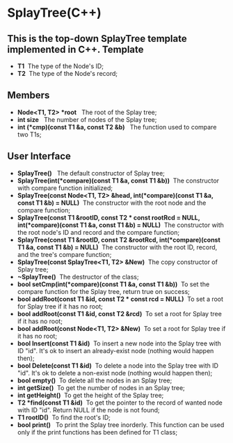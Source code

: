 SplayTree(C++)
=======================
This is the top-down SplayTree template implemented in C++.
Template
-----------------------
- **T1** &#160;The type of the Node's ID;
- **T2** &#160;The type of the Node's record;

Members
--------------------
- **Node<T1, T2> \*root** &#160; The root of the Splay tree;
- **int size** &#160; The number of nodes of the Splay tree;
- **int (\*cmp)(const T1 &a, const T2 &b)** &#160; The function used to compare two T1s;

User Interface
--------------------
- **SplayTree()** &#160; The default constructor of Splay tree;
- **SplayTree(int(\*compare)(const T1 &a, const T1 &b))** &#160;The constructor with compare function initialized;
- **SplayTree(const Node<T1, T2> &head, int(\*compare)(const T1 &a, const T1 &b) = NULL)** &#160;The constructor with the root node and the compare function;
- **SplayTree(const T1 &rootID, const T2 \* const rootRcd = NULL, int(\*compare)(const T1 &a, const T1 &b) = NULL)** &#160;The constructor with the root node's ID and record and the compare function;
- **SplayTree(const T1 &rootID, const T2 &rootRcd, int(\*compare)(const T1 &a, const T1 &b) = NULL)** &#160;The constructor with the root ID, record, and the tree's compare function;
- **SplayTree(const SplayTree<T1, T2> &New)** &#160;The copy constructor of Splay tree;
- **~SplayTree()** &#160;The destructor of the class;
- **bool setCmp(int(\*compare)(const T1 &a, const T1 &b))** &#160;To set the compare function for the Splay tree, return true on success;
- **bool addRoot(const T1 &id, const T2 \* const rcd = NULL)** &#160;To set a root for Splay tree if it has no root;
- **bool addRoot(const T1 &id, const T2 &rcd)** &#160;To set a root for Splay tree if it has no root;
- **bool addRoot(const Node<T1, T2> &New)** &#160;To set a root for Splay tree if it has no root;
- **bool Insert(const T1 &id)** &#160;To insert a new node into the Splay tree with ID "id". It's ok to insert an already-exist node (nothing would happen then);
- **bool Delete(const T1 &id)** &#160;To delete a node into the Splay tree with ID "id". It's ok to delete a non-exist node (nothing would happen then);
- **bool empty()** &#160;To delete all the nodes in an Splay tree;
- **int getSize()** &#160;To get the number of nodes in an Splay tree;
- **int getHeight()** &#160;To get the height of the Splay tree;
- **T2 \*find(const T1 &id)** &#160;To get the pointer to the record of wanted node with ID "id". Return NULL if the node is not found;
- **T1 rootID()** &#160;To find the root's ID;
- **bool print()** &#160; To print the Splay tree inorderly. This function can be used only if the print functions has  been defined for T1 class;
